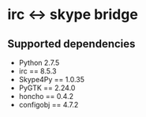 # irc <-> skype bridge

## Supported dependencies

- Python 2.7.5
- irc == 8.5.3
- Skype4Py == 1.0.35
- PyGTK == 2.24.0
- honcho == 0.4.2
- configobj == 4.7.2
